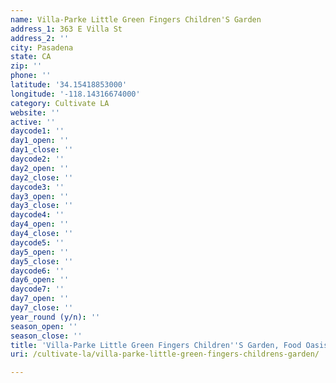 ```yaml
---
name: Villa-Parke Little Green Fingers Children'S Garden
address_1: 363 E Villa St
address_2: ''
city: Pasadena
state: CA
zip: ''
phone: ''
latitude: '34.15418853000'
longitude: '-118.14316674000'
category: Cultivate LA
website: ''
active: ''
daycode1: ''
day1_open: ''
day1_close: ''
daycode2: ''
day2_open: ''
day2_close: ''
daycode3: ''
day3_open: ''
day3_close: ''
daycode4: ''
day4_open: ''
day4_close: ''
daycode5: ''
day5_open: ''
day5_close: ''
daycode6: ''
day6_open: ''
daycode7: ''
day7_open: ''
day7_close: ''
year_round (y/n): ''
season_open: ''
season_close: ''
title: 'Villa-Parke Little Green Fingers Children''S Garden, Food Oasis Los Angeles'
uri: /cultivate-la/villa-parke-little-green-fingers-childrens-garden/

---
```

